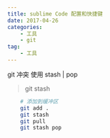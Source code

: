 ```yaml
---
title: sublime Code 配置和快捷键
date: 2017-04-26
categories:
    - 工具
    - git
tag:
    - 工具
---
```


git 冲突 使用 stash | pop
<!--more-->

> git stash

```bash
    # 添加到缓冲区
    git add .
    git stash
    git pull
    git stash pop
```
